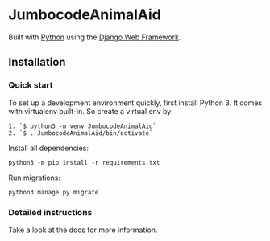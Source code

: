 

# JumbocodeAnimalAid

Built with [Python][0] using the [Django Web Framework][1].


## Installation

### Quick start

To set up a development environment quickly, first install Python 3. It
comes with virtualenv built-in. So create a virtual env by:

    1. `$ python3 -m venv JumbocodeAnimalAid`
    2. `$ . JumbocodeAnimalAid/bin/activate`

Install all dependencies:

    python3 -m pip install -r requirements.txt

Run migrations:

    python3 manage.py migrate

### Detailed instructions

Take a look at the docs for more information.

[0]: https://www.python.org/
[1]: https://www.djangoproject.com/
